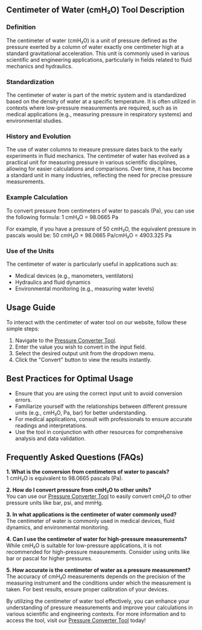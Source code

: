 ## Centimeter of Water (cmH₂O) Tool Description

### Definition
The centimeter of water (cmH₂O) is a unit of pressure defined as the pressure exerted by a column of water exactly one centimeter high at a standard gravitational acceleration. This unit is commonly used in various scientific and engineering applications, particularly in fields related to fluid mechanics and hydraulics.

### Standardization
The centimeter of water is part of the metric system and is standardized based on the density of water at a specific temperature. It is often utilized in contexts where low-pressure measurements are required, such as in medical applications (e.g., measuring pressure in respiratory systems) and environmental studies.

### History and Evolution
The use of water columns to measure pressure dates back to the early experiments in fluid mechanics. The centimeter of water has evolved as a practical unit for measuring pressure in various scientific disciplines, allowing for easier calculations and comparisons. Over time, it has become a standard unit in many industries, reflecting the need for precise pressure measurements.

### Example Calculation
To convert pressure from centimeters of water to pascals (Pa), you can use the following formula:
1 cmH₂O = 98.0665 Pa

For example, if you have a pressure of 50 cmH₂O, the equivalent pressure in pascals would be:
50 cmH₂O × 98.0665 Pa/cmH₂O = 4903.325 Pa

### Use of the Units
The centimeter of water is particularly useful in applications such as:
- Medical devices (e.g., manometers, ventilators)
- Hydraulics and fluid dynamics
- Environmental monitoring (e.g., measuring water levels)

## Usage Guide
To interact with the centimeter of water tool on our website, follow these simple steps:
1. Navigate to the [Pressure Converter Tool](https://www.inayam.co/unit-converter/pressure).
2. Enter the value you wish to convert in the input field.
3. Select the desired output unit from the dropdown menu.
4. Click the "Convert" button to view the results instantly.

## Best Practices for Optimal Usage
- Ensure that you are using the correct input unit to avoid conversion errors.
- Familiarize yourself with the relationships between different pressure units (e.g., cmH₂O, Pa, bar) for better understanding.
- For medical applications, consult with professionals to ensure accurate readings and interpretations.
- Use the tool in conjunction with other resources for comprehensive analysis and data validation.

## Frequently Asked Questions (FAQs)

**1. What is the conversion from centimeters of water to pascals?**  
1 cmH₂O is equivalent to 98.0665 pascals (Pa).

**2. How do I convert pressure from cmH₂O to other units?**  
You can use our [Pressure Converter Tool](https://www.inayam.co/unit-converter/pressure) to easily convert cmH₂O to other pressure units like bar, psi, and mmHg.

**3. In what applications is the centimeter of water commonly used?**  
The centimeter of water is commonly used in medical devices, fluid dynamics, and environmental monitoring.

**4. Can I use the centimeter of water for high-pressure measurements?**  
While cmH₂O is suitable for low-pressure applications, it is not recommended for high-pressure measurements. Consider using units like bar or pascal for higher pressures.

**5. How accurate is the centimeter of water as a pressure measurement?**  
The accuracy of cmH₂O measurements depends on the precision of the measuring instrument and the conditions under which the measurement is taken. For best results, ensure proper calibration of your devices.

By utilizing the centimeter of water tool effectively, you can enhance your understanding of pressure measurements and improve your calculations in various scientific and engineering contexts. For more information and to access the tool, visit our [Pressure Converter Tool](https://www.inayam.co/unit-converter/pressure) today!